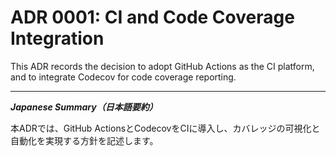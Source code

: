 # ADR 0001: CI and Code Coverage Integration

This ADR records the decision to adopt GitHub Actions as the CI platform, and to integrate Codecov for code coverage reporting.

---

***Japanese Summary（日本語要約）***

本ADRでは、GitHub ActionsとCodecovをCIに導入し、カバレッジの可視化と自動化を実現する方針を記述します。